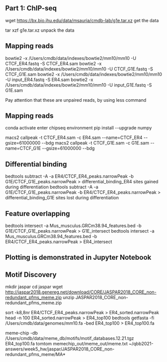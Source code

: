 ## Part 1: ChIP-seq

wget https://bx.bio.jhu.edu/data/msauria/cmdb-lab/g1e.tar.xz
get the data

tar xzf g1e.tar.xz
unpack the data

## Mapping reads
bowtie2 -x /Users/cmdb/data/indexes/bowtie2/mm10/mm10 -U CTCF_ER4.fastq -S CTCF_ER4.sam
bowtie2 -x /Users/cmdb/data/indexes/bowtie2/mm10/mm10 -U CTCF_G1E.fastq -S CTCF_G1E.sam
bowtie2 -x /Users/cmdb/data/indexes/bowtie2/mm10/mm10 -U input_ER4.fastq -S ER4.sam
bowtie2 -x /Users/cmdb/data/indexes/bowtie2/mm10/mm10 -U input_G1E.fastq -S G1E.sam

Pay attention that these are unpaired reads, by using less command 

## Mapping reads

conda activate 
enter chipseq environment
pip install --upgrade numpy

macs2 callpeak -t CTCF_ER4.sam -c ER4.sam --name=CTCF_ER4 --gsize=61000000 --bdg 
macs2 callpeak -t CTCF_G1E.sam -c G1E.sam --name=CTCF_G1E --gsize=61000000 --bdg 

## Differential binding

bedtools subtract -A -a ER4/CTCF_ER4_peaks.narrowPeak -b G1E/CTCF_G1E_peaks.narrowPeak > differential_binding_ER4 
sites gained during differentiation
bedtools subtract -A -a G1E/CTCF_G1E_peaks.narrowPeak -b ER4/CTCF_ER4_peaks.narrowPeak > differential_binding_G1E 
sites lost during differentiation

## Feature overlapping
bedtools intersect -a Mus_musculus.GRCm38.94_features.bed -b G1E/CTCF_G1E_peaks.narrowPeak > G1E_intersect 
bedtools intersect -a Mus_musculus.GRCm38.94_features.bed -b ER4/CTCF_ER4_peaks.narrowPeak > ER4_intersect

## Plotting is demonstrated in Jupyter Notebook

## Motif Discovery
mkdir jaspar
cd jaspar
wget http://jaspar2018.genereg.net/download/CORE/JASPAR2018_CORE_non-redundant_pfms_meme.zip
unzip JASPAR2018_CORE_non-redundant_pfms_meme.zip

sort -k8,8nr ER4/CTCF_ER4_peaks.narrowPeak > ER4_sorted.narrowPeak
head -n 100 ER4_sorted.narrowPeak > ER4_top100
bedtools getfasta -fi /Users/cmdb/data/genomes/mm10.fa -bed ER4_top100 > ER4_top100.fa


meme-chip -db /Users/cmdb/data/meme_db/motifs/motif_databases.12.21.tgz ER4_top100.fa
tomtom memechip_out/meme_out/meme.txt  ~/qbb2021-answers/week5_hw/jaspar/JASPAR2018_CORE_non-redundant_pfms_meme/MA*